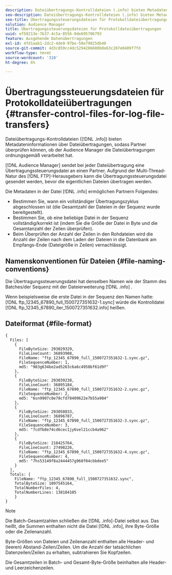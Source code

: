 ```yaml
---
description: Dateiübertragungs-Kontrolldateien (.info) bieten Metadateninformationen zu Dateiübertragungen, sodass Partner überprüfen können, ob der Audience Manager die Dateiübertragungen ordnungsgemäß verarbeitet hat.
seo-description: Dateiübertragungs-Kontrolldateien (.info) bieten Metadateninformationen zu Dateiübertragungen, sodass Partner überprüfen können, ob der Audience Manager die Dateiübertragungen ordnungsgemäß verarbeitet hat.
seo-title: Übertragungssteuerungsdateien für Protokolldateiübertragungen
solution: Audience Manager
title: Übertragungssteuerungsdateien für Protokolldateiübertragungen
uuid: ef58213e-7b37-4c5a-8556-0de695706793
feature: Ausgehende Datenübertragungen
exl-id: 4fd1aab1-2dc2-4de9-97be-58e79825db40
source-git-commit: 4d3c859cc4dc5294286680b0e63c287e0409f7fd
workflow-type: tm+mt
source-wordcount: '310'
ht-degree: 6%

---
```


# Übertragungssteuerungsdateien für Protokolldateiübertragungen {#transfer-control-files-for-log-file-transfers}

Dateiübertragungs-Kontrolldateien ([!DNL .info]) bieten Metadateninformationen über Dateiübertragungen, sodass Partner überprüfen können, ob der Audience Manager die Dateiübertragungen ordnungsgemäß verarbeitet hat.

[!DNL Audience Manager] sendet bei jeder Dateiübertragung eine Übertragungssteuerungsdatei an einen Partner. Aufgrund der Multi-Thread-Natur des [!DNL FTP]-Herausgebers kann die Übertragungssteuerungsdatei gesendet werden, bevor die eigentlichen Dateien übertragen werden.

Die Metadaten in der Datei [!DNL .info] ermöglichen Partnern Folgendes:

* Bestimmen Sie, wann ein vollständiger Übertragungszyklus abgeschlossen ist (die Gesamtzahl der Dateien in der Sequenz wurde bereitgestellt).
* Bestimmen Sie, ob eine beliebige Datei in der Sequenz vollständig/korrekt ist (indem Sie die Größe der Datei in Byte und die Gesamtanzahl der Zeilen überprüfen).
* Beim Überprüfen der Anzahl der Zeilen in den Rohdateien wird die Anzahl der Zeilen nach dem Laden der Dateien in die Datenbank am Empfangs-Ende (Dateigröße in Zeilen) vernachlässigt.

## Namenskonventionen für Dateien {#file-naming-conventions}

Die Übertragungssteuerungsdatei hat denselben Namen wie der Stamm des Batches/der Sequenz mit der Dateierweiterung [!DNL .info] .

Wenn beispielsweise die erste Datei in der Sequenz den Namen hatte: [!DNL ftp_12345_67890_full_1500727351632-1.sync] würde die Kontrolldatei [!DNL ftp_12345_67890_iter_1500727351632.info] heißen.

## Dateiformat {#file-format}

```
{
  Files: [
    {
      FileByteSize: 293029329,
      FileLineCount: 36893908,
      FileName: "ftp_12345_67890_full_1500727351632-1.sync.gz",
      FileSequenceNumber: 1,
      md5: "983g634be2ad5263c6a6c4958bf61d9f"
    },
    {
      FileByteSize: 293039238,
      FileLineCount: 36895184,
      FileName: "ftp_12345_67890_full_1500727351632-2.sync.gz",
      FileSequenceNumber: 2,
      md5: "6sn9907c8e78cfd78409622e7b55a984"
    },
    {
      FileByteSize: 293050833,
      FileLineCount: 36896787,
      FileName: "ftp_12345_67890_full_1500727351632-3.sync.gz",
      FileSequenceNumber: 3,
      md5: "7cdfb8e74cd6cec1jy6vel21ccb4a962"
    },
    {
      FileByteSize: 218425764,
      FileLineCount: 27498226,
      FileName: "ftp_12345_67890_full_1500727351632-4.sync.gz",
      FileSequenceNumber: 4,
      md5: "7hs53149f8a2444457g968f04cbbdee5"
    }
  ],
  Totals: {
    FileName: "ftp_12345_67890_full_1500727351632.sync",
    TotalByteSize: 1097545164,
    TotalNumberFiles: 4,
    TotalNumberLines: 138184105
    }
}
```

>[!NOTE]
>
> Die Batch-Gesamtzahlen schließen die [!DNL .info]-Datei selbst aus. Das heißt, die Summen enthalten nicht die Datei [!DNL .info], ihre Byte-Größe oder die Zeilenanzahl.
>
> Byte-Größen von Dateien und Zeilenanzahl enthalten alle Header- und (leeren) Abstand-Zeilen/Zeilen. Um die Anzahl der tatsächlichen Datenzeilen/Zeilen zu erhalten, subtrahieren Sie Kopfzeilen.
>
> Die Gesamtzeilen in Batch- und Gesamt-Byte-Größe beinhalten alle Header- und Leerzeichenzeilen.
